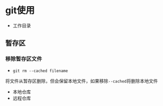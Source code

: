 # git使用

- 工作目录

## 暂存区

### 移除暂存区文件

- `git rm --cached filename`

将文件从暂存区删除，但会保留本地文件，如果移除`--cached`将删除本地文件

- 本地仓库
- 远程仓库
